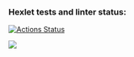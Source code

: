 ### Hexlet tests and linter status:
[![Actions Status](https://github.com/dannygrech/python-project-lvl1/workflows/hexlet-check/badge.svg)](https://github.com/dannygrech/python-project-lvl1/actions)

<a href="https://codeclimate.com/github/codeclimate/codeclimate/maintainability"><img src="https://api.codeclimate.com/v1/badges/a99a88d28ad37a79dbf6/maintainability" /></a>
